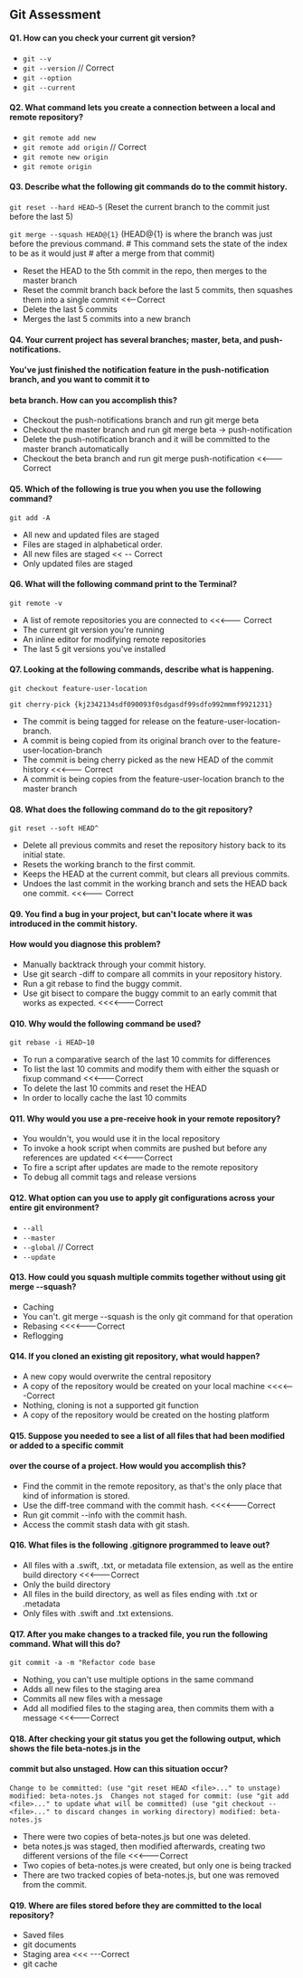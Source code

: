 Git Assessment
--------------

#### Q1. How can you check your current git version?
- `git --v`
- `git --version` // Correct
- `git --option`
- `git --current`

#### Q2. What command lets you create a connection between a local and remote repository?
- `git remote add new`
- `git remote add origin` // Correct
- `git remote new origin`
- `git remote origin`

#### Q3. Describe what the following git commands do to the commit history.

`git reset --hard HEAD~5` (Reset the current branch to the commit just before the last 5)

`git merge --squash HEAD@{1}` (HEAD@{1} is where the branch was just before the previous command.
                               # This command sets the state of the index to be as it would just
                               # after a merge from that commit)

- Reset the HEAD to the 5th commit in the repo, then merges to the master branch
- Reset the commit branch back before the last 5 commits, then squashes them into a single commit <<--Correct
- Delete the last 5 commits
- Merges the last 5 commits into a new branch

#### Q4. Your current project has several branches; master, beta, and push-notifications.
#### You've just finished the notification feature in the push-notification branch, and you want to commit it to
#### beta branch. How can you accomplish this?
- Checkout the push-notifications branch and run git merge beta
- Checkout the master branch and run git merge beta -> push-notification
- Delete the push-notification branch and it will be committed to the master branch automatically
- Checkout the beta branch and run git merge push-notification <<--- Correct

#### Q5. Which of the following is true you when you use the following command?
`git add -A`

- All new and updated files are staged
- Files are staged in alphabetical order.
- All new files are staged << -- Correct
- Only updated files are staged

#### Q6. What will the following command print to the Terminal?
`git remote -v`
- A list of remote repositories you are connected to <<<--- Correct
- The current git version you're running
- An inline editor for modifying remote repositories
- The last 5 git versions you've installed

#### Q7. Looking at the following commands, describe what is happening.
`git checkout feature-user-location`

`git cherry-pick {kj2342134sdf090093f0sdgasdf99sdfo992mmmf9921231}`

- The commit is being tagged for release on the feature-user-location-branch.
- A commit is being copied from its original branch over to the feature-user-location-branch
- The commit is being cherry picked as the new HEAD of the commit history <<<--- Correct
- A commit is being copies from the feature-user-location branch to the master branch

#### Q8. What does the following command do to the git repository?
`git reset --soft HEAD^`
- Delete all previous commits and reset the repository history back to its initial state.
- Resets the working branch to the first commit.
- Keeps the HEAD at the current commit, but clears all previous commits.
- Undoes the last commit in the working branch and sets the HEAD back one commit. <<<--- Correct

#### Q9. You find a bug in your project, but can't locate where it was introduced in the commit history.
#### How would you diagnose this problem?
- Manually backtrack through your commit history.
- Use git search -diff to compare all commits in your repository history.
- Run a git rebase to find the buggy commit.
- Use git bisect to compare the buggy commit to an early commit that works as expected. <<<<---Correct

#### Q10. Why would the following command be used?
`git rebase -i HEAD~10`
- To run a comparative search of the last 10 commits for differences
- To list the last 10 commits and modify them with either the squash or fixup command <<<---Correct
- To delete the last 10 commits and reset the HEAD
- In order to locally cache the last 10 commits

#### Q11. Why would you use a pre-receive hook in your remote repository?
- You wouldn't, you would use it in the local repository
- To invoke a hook script when commits are pushed but before any references are updated <<<---Correct
- To fire a script after updates are made to the remote repository
- To debug all commit tags and release versions

#### Q12. What option can you use to apply git configurations across your entire git environment?
- `--all`
- `--master`
- `--global` // Correct
- `--update`

#### Q13. How could you squash multiple commits together without using git merge --squash?
- Caching
- You can't. git merge --squash is the only git command for that operation
- Rebasing <<<<---Correct
- Reflogging

#### Q14. If you cloned an existing git repository, what would happen?
- A new copy would overwrite the central repository
- A copy of the repository would be created on your local machine <<<<---Correct
- Nothing, cloning is not a supported git function
- A copy of the repository would be created on the hosting platform

#### Q15. Suppose you needed to see a list of all files that had been modified or added to a specific commit
#### over the course of a project. How would you accomplish this?
- Find the commit in the remote repository, as that's the only place that kind of information is stored.
- Use the diff-tree command with the commit hash. <<<<---Correct
- Run git commit --info with the commit hash.
- Access the commit stash data with git stash.

#### Q16. What files is the following .gitignore programmed to leave out?
- All files with a .swift, .txt, or metadata file extension, as well as the entire build directory <<<---Correct
- Only the build directory
- All files in the build directory, as well as files ending with .txt or .metadata
- Only files with .swift and .txt extensions.

#### Q17. After you make changes to a tracked file, you run the following command. What will this do?
`git commit -a -m "Refactor code base`
- Nothing, you can't use multiple options in the same command
- Adds all new files to the staging area
- Commits all new files with a message
- Add all modified files to the staging area, then commits them with a message <<<---Correct

#### Q18. After checking your git status you get the following output, which shows the file beta-notes.js in the 
#### commit but also unstaged. How can this situation occur?
`Change to be committed:
(use "git reset HEAD <file>..." to unstage)
modified: beta-notes.js 
Changes not staged for commit:
(use "git add <file>..." to update what will be committed)
(use "git checkout --<file>..." to discard changes in working directory)
modified: beta-notes.js`
- There were two copies of beta-notes.js but one was deleted.
- beta notes.js was staged, then modified afterwards, creating two different versions of the file <<<---Correct
- Two copies of beta-notes.js were created, but only one is being tracked
- There are two tracked copies of beta-notes.js, but one was removed from the commit.

#### Q19. Where are files stored before they are committed to the local repository?
- Saved files
- git documents
- Staging area <<< ---Correct
- git cache





